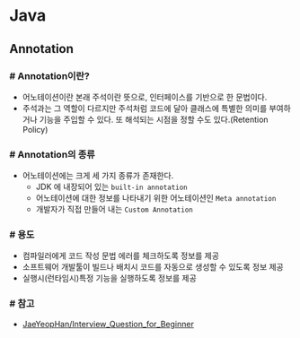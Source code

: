 # Java

## Annotation

### # Annotation이란?

- 어노테이션이란 본래 주석이란 뜻으로, 인터페이스를 기반으로 한 문법이다.
- 주석과는 그 역할이 다르지만 주석처럼 코드에 달아 클래스에 특별한 의미를 부여하거나 기능을 주입할 수 있다. 또 해석되는 시점을 정할 수도 있다.(Retention Policy)

### # Annotation의 종류

- 어노테이션에는 크게 세 가지 종류가 존재한다.
  - JDK 에 내장되어 있는 `built-in annotation`
  - 어노테이션에 대한 정보를 나타내기 위한 어노테이션인 `Meta annotation`
  - 개발자가 직접 만들어 내는 `Custom Annotation`

### # 용도

- 컴파일러에게 코드 작성 문법 에러를 체크하도록 정보를 제공
- 소프트웨어 개발툴이 빌드나 배치시 코드를 자동으로 생성할 수 있도록 정보 제공
- 실행시(런타임시)특정 기능을 실행하도록 정보를 제공

### # 참고

- [JaeYeopHan/Interview_Question_for_Beginner](https://github.com/JaeYeopHan/Interview_Question_for_Beginner/tree/master/Java#annotation)
